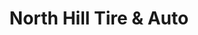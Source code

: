 ---
title: "North Hill Tire & Auto"
url: /rochester-hills/north-hill-tire-and-auto/
shop: convenience
---